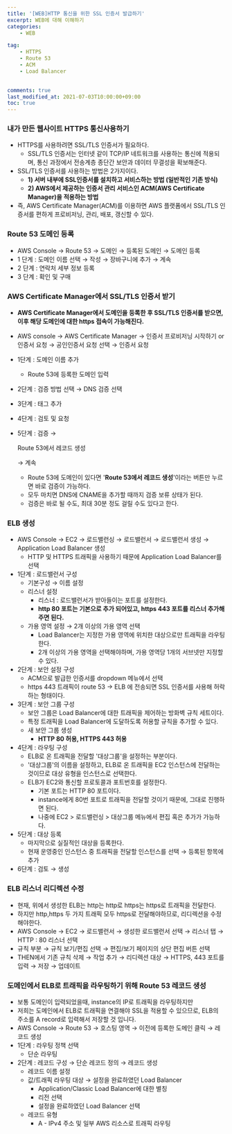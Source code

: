 ```yaml
---
title: '[WEB]HTTP 통신을 위한 SSL 인증서 발급하기'
excerpt: WEB에 대해 이해하기
categories:
    - WEB

tag:
    - HTTPS
    - Route 53
    - ACM
    - Load Balancer
    

comments: true
last_modified_at: 2021-07-03T10:00:00+09:00
toc: true
---
```


<h3>내가 만든 웹사이트 HTTPS 통신사용하기</h3>

- HTTPS를 사용하려면 SSL/TLS 인증서가 필요하다.
  - SSL/TLS 인증서는 인터넷 같이 TCP/IP 네트워크를 사용하는 통신에 적용되며, 통신 과정에서 전송계층 종단간 보안과 데이터 무결성을 확보해준다.
- SSL/TLS 인증서를 사용하는 방법은 2가지이다.
  - **1) 서버 내부에 SSL인증서를 설치하고 서비스하는 방법 (일반적인 기존 방식)**
  - **2) AWS에서 제공하는 인증서 관리 서비스인 ACM(AWS Certificate Manager)을 적용하는 방법**
- 즉, AWS Certificate Manager(ACM)를 이용하면 AWS 플랫폼에서 SSL/TLS 인증서를 편하게 프로비저닝, 관리, 배포, 갱신할 수 있다.

### Route 53 도메인 등록

- AWS Console → Route 53 → 도메인 → 등록된 도메인 → 도메인 등록
- 1 단계 : 도메인 이름 선택 → 작성 → 장바구니에 추가 → 계속
- 2 단계 : 연락처 세부 정보 등록
- 3 단계 : 확인 및 구매

### AWS Certificate Manager에서 SSL/TLS 인증서 받기

- **AWS Certificate Manager에서 도메인을 등록한 후 SSL/TLS 인증서를 받으면, 이후 해당 도메인에 대한 https 접속이 가능해진다.**

- AWS console → AWS Certificate Manager → 인증서 프로비저닝 시작하기 or 인증서 요청 → 공인인증서 요청 선택 → 인증서 요청

- 1단계 : 도메인 이름 추가

  - Route 53에 등록한 도메인 입력

- 2단계 : 검증 방법 선택 → DNS 검증 선택

- 3단계 : 태그 추가

- 4단계 : 검토 및 요청

- 5단계 : 검증 →

   

  Route 53에서 레코드 생성

   

  → 계속

  - Route 53에 도메인이 있다면 '**Route 53에서 레코드 생성**'이라는 버튼만 누르면 바로 검증이 가능하다.
  - 모두 마치면 DNS에 CNAME을 추가할 때까지 검증 보류 상태가 된다.
  - 검증은 바로 될 수도, 최대 30분 정도 걸릴 수도 있다고 한다.

### ELB 생성

- AWS Console → EC2 → 로드밸런싱 → 로드밸런서 → 로드밸런서 생성 → Application Load Balancer 생성
  - HTTP 및 HTTPS 트래픽을 사용하기 때문에 Application Load Balancer를 선택
- 1단계 : 로드밸런서 구성
  - 기본구성 → 이름 설정
  - 리스너 설정
    - 리스너 : 로드밸런서가 받아들이는 포트를 설정한다.
    - **http 80 포트는 기본으로 추가 되어있고, https 443 포트를 리스너 추가해주면 된다.**
  - 가용 영역 설정 → 2개 이상의 가용 영역 선택
    - Load Balancer는 지정한 가용 영역에 위치한 대상으로만 트래픽을 라우팅한다.
    - 2개 이상의 가용 영역을 선택해야하며, 가용 영역당 1개의 서브넷만 지정할 수 있다.
- 2단계 : 보안 설정 구성
  - ACM으로 발급한 인증서를 dropdown 메뉴에서 선택
  - https 443 트래픽이 route 53 → ELB 에 전송되면 SSL 인증서를 사용해 허락하는 형태이다.
- 3단계 : 보안 그룹 구성
  - 보안 그룹은 Load Balancer에 대한 트래픽을 제어하는 방화벽 규칙 세트이다.
  - 특정 트래픽을 Load Balancer에 도달하도록 허용할 규칙을 추가할 수 있다.
  - 새 보안 그룹 생성
    - **HTTP 80 허용, HTTPS 443 허용**
- 4단계 : 라우팅 구성
  - ELB로 온 트래픽을 전달할 '대상그룹'을 설정하는 부분이다.
  - '대상그룹'의 이름을 설정하고, ELB로 온 트래픽을 EC2 인스턴스에 전달하는 것이므로 대상 유형을 인스턴스로 선택한다.
  - ELB가 EC2와 통신할 프로토콜과 포트번호를 설정한다.
    - 기본 포트는 HTTP 80 포트이다.
    - instance에게 80번 포트로 트래픽을 전달할 것이기 때문에, 그대로 진행하면 된다.
    - 나중에 EC2 > 로드밸런싱 > 대상그룹 메뉴에서 편집 혹은 추가가 가능하다.
- 5단계 : 대상 등록
  - 마지막으로 실질적인 대상을 등록한다.
  - 현재 운영중인 인스턴스 중 트래픽을 전달할 인스턴스를 선택 → 등록된 항목에 추가
- 6단계 : 검토 → 생성

### ELB 리스너 리디렉션 수정

- 현재, 위에서 생성한 ELB는 http는 http로 https는 https로 트래픽을 전달한다.
- 하지만 http,https 두 가지 트래픽 모두 https로 전달해야하므로, 리디렉션을 수정해야한다.
- AWS Console → EC2 → 로드밸런서 → 생성한 로드밸런서 선택 → 리스너 탭 → HTTP : 80 리스너 선택
- 규칙 부분 → 규칙 보기/편집 선택 → 편집/보기 페이지의 상단 편집 버튼 선택
- THEN에서 기존 규칙 삭제 → 작업 추가 → 리디렉션 대상 → HTTPS, 443 포트를 입력 → 저장 → 업데이트

### 도메인에서 ELB로 트래픽을 라우팅하기 위해 Route 53 레코드 생성

- 보통 도메인이 입력되었을때, instance의 IP로 트래픽을 라우팅하지만
- 저희는 도메인에서 ELB로 트래픽을 연결해야 SSL을 적용할 수 있으므로, ELB의 주소를 A record로 입력해서 저장할 것 입니다.
- AWS Console → Route 53 → 호스팅 영역 → 이전에 등록한 도메인 클릭 → 레코드 생성
- 1단계 : 라우팅 정책 선택
  - 단순 라우팅
- 2단계 : 레코드 구성 → 단순 레코드 정의 → 레코드 생성
  - 레코드 이름 설정
  - 값/트래픽 라우팅 대상 → 설정을 완료하였던 Load Balancer
    - Application/Classic Load Balancer에 대한 별칭
    - 리전 선택
    - 설정을 완료하였던 Load Balancer 선택
  - 레코드 유형
    - A - IPv4 주소 및 일부 AWS 리소스로 트래픽 라우팅